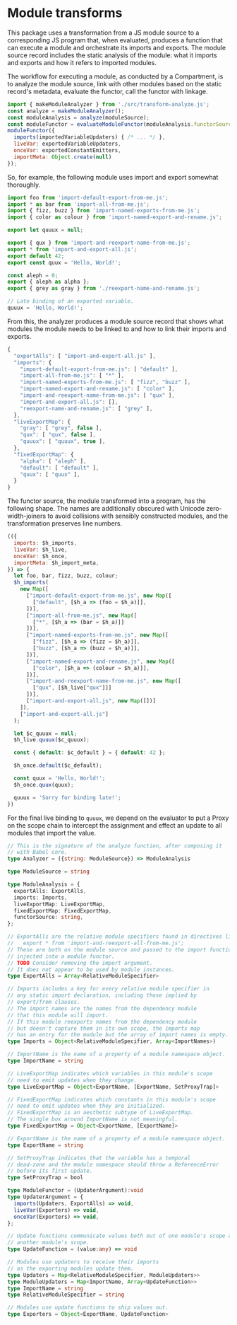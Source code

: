 # Module transforms

This package uses a transformation from a JS module source to a corresponding
JS program that, when evaluated, produces a function that can execute a module
and orchestrate its imports and exports.
The module source record includes the static analysis of the module: what it
imports and exports and how it refers to imported modules.

The workflow for executing a module, as conducted by a Compartment,
is to analyze the module source, link with other modules based on the static
record's metadata, evaluate the functor, call the functor with linkage.

```js
import { makeModuleAnalyzer } from './src/transform-analyze.js';
const analyze = makeModuleAnalyzer();
const moduleAnalysis = analyze(moduleSource);
const moduleFunctor = evaluateModuleFunctor(moduleAnalysis.functorSource, /* ... */);
moduleFunctor({
  imports(importedVariableUpdaters) { /* ... */ },
  liveVar: exportedVariableUpdaters,
  onceVar: exportedConstantEmitters,
  importMeta: Object.create(null)
});
```

So, for example, the following module uses import and export somewhat
thoroughly.

```js
import foo from 'import-default-export-from-me.js';
import * as bar from 'import-all-from-me.js';
import { fizz, buzz } from 'import-named-exports-from-me.js';
import { color as colour } from 'import-named-export-and-rename.js';

export let quuux = null;

export { qux } from 'import-and-reexport-name-from-me.js';
export * from 'import-and-export-all.js';
export default 42;
export const quux = 'Hello, World!';

const aleph = 0;
export { aleph as alpha };
export { grey as gray } from './reexport-name-and-rename.js';

// Late binding of an exported variable.
quuux = 'Hello, World!';
```

From this, the analyzer produces a module source record that shows what modules
the module needs to be linked to and how to link their imports and exports.

```js
{
  "exportAlls": [ "import-and-export-all.js" ],
  "imports": {
    "import-default-export-from-me.js": [ "default" ],
    "import-all-from-me.js": [ "*" ],
    "import-named-exports-from-me.js": [ "fizz", "buzz" ],
    "import-named-export-and-rename.js": [ "color" ],
    "import-and-reexport-name-from-me.js": [ "qux" ],
    "import-and-export-all.js": [],
    "reexport-name-and-rename.js": [ "grey" ],
  },
  "liveExportMap": {
    "gray": [ "grey", false ],
    "qux": [ "qux", false ],
    "quuux": [ "quuux", true ],
  },
  "fixedExportMap": {
    "alpha": [ "aleph" ],
    "default": [ "default" ],
    "quux": [ "quux" ],
  }
}
```

The functor source, the module transformed into a program, has the following
shape.
The names are additionally obscured with Unicode zero-width-joiners to avoid
collisions with sensibly constructed modules, and the transformation preserves
line numbers.

```js
(({
  imports: $h_imports,
  liveVar: $h_live,
  onceVar: $h_once,
  importMeta: $h_import_meta,
}) => {
  let foo, bar, fizz, buzz, colour;
  $h_imports(
    new Map([
      ["import-default-export-from-me.js", new Map([
        ["default", [$h_a => (foo = $h_a)]],
      ])],
      ["import-all-from-me.js", new Map([
        ["*", [$h_a => (bar = $h_a)]]
      ])],
      ["import-named-exports-from-me.js", new Map([
        ["fizz", [$h_a => (fizz = $h_a)]],
        ["buzz", [$h_a => (buzz = $h_a)]],
      ])],
      ["import-named-export-and-rename.js", new Map([
        ["color", [$h_a => (colour = $h_a)]],
      ])],
      ["import-and-reexport-name-from-me.js", new Map([
        ["qux", [$h_live["qux"]]]
      ])],
      ["import-and-export-all.js", new Map([])]
    ]),
    ["import-and-export-all.js"]
  );

  let $c_quuux = null;
  $h_live.quuux($c_quuux);

  const { default: $c_default } = { default: 42 };

  $h_once.default($c_default);

  const quux = 'Hello, World!';
  $h_once.quux(quux);

  quuux = 'Sorry for binding late!';
})
```

For the final live binding to `quuux`, we depend on the evaluator to put a
Proxy on the scope chain to intercept the assignment and effect an update
to all modules that import the value.

```ts
// This is the signature of the analyze function, after composing it
// with Babel core.
type Analyzer = ({string: ModuleSource}) => ModuleAnalysis

type ModuleSource = string

type ModuleAnalysis = {
  exportAlls: ExportAlls,
  imports: Imports,
  liveExportMap: LiveExportMap,
  fixedExportMap: FixedExportMap,
  functorSource: string,
};

// ExportAlls are the relative module specifiers found in directives like:
//   export * from 'import-and-reexport-all-from-me.js';
// These are both on the module source and passed to the import function
// injected into a module functor.
// TODO Consider removing the import argument.
// It does not appear to be used by module instances.
type ExportAlls = Array<RelativeModuleSpecifier>

// Imports includes a key for every relative module specifier in
// any static import declaration, including those implied by
// export/from clauses.
// The import names are the names from the dependency module
// that this module will import.
// If this module reexports names from the dependency module
// but doesn't capture them in its own scope, the imports map
// has an entry for the module but the array of import names is empty.
type Imports = Object<RelativeModuleSpecifier, Array<ImportNames>)

// ImportName is the name of a property of a module namespace object.
type ImportName = string

// LiveExportMap indicates which variables in this module's scope
// need to emit updates when they change.
type LiveExportMap = Object<ExportName, [ExportName, SetProxyTrap]>

// FixedExportMap indicates which constants in this module's scope
// need to emit updates when they are initialized.
// FixedExportMap is an aesthetic subtype of LiveExportMap.
// The single box around ImportName is not meaningful.
type FixedExportMap = Object<ExportName, [ExportName]>

// ExportName is the name of a property of a module namespace object.
type ExportName = string

// SetProxyTrap indicates that the variable has a temporal
// dead-zone and the module namespace should throw a ReferenceError
// before its first update.
type SetProxyTrap = bool

type ModuleFunctor = (UpdaterArgument):void
type UpdaterArgument = {
  imports(Updaters, ExportAlls) => void,
  liveVar(Exporters) => void,
  onceVar(Exporters) => void,
};

// Update functions communicate values both out of one module's scope and into
// another module's scope.
type UpdateFunction = (value:any) => void

// Modules use updaters to receive their imports
// as the exporting modules update them.
type Updaters = Map<RelativeModuleSpecifier, ModuleUpdaters>>
type ModuleUpdaters = Map<ImportName, Array<UpdateFunction>>
type ImportName = string
type RelativeModuleSpecifier = string

// Modules use update functions to ship values out.
type Exporters = Object<ExportName, UpdateFunction>
```
